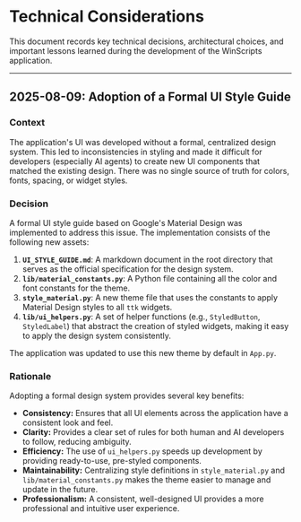 # Technical Considerations

This document records key technical decisions, architectural choices, and important lessons learned during the development of the WinScripts application.

---

## 2025-08-09: Adoption of a Formal UI Style Guide

### Context
The application's UI was developed without a formal, centralized design system. This led to inconsistencies in styling and made it difficult for developers (especially AI agents) to create new UI components that matched the existing design. There was no single source of truth for colors, fonts, spacing, or widget styles.

### Decision
A formal UI style guide based on Google's Material Design was implemented to address this issue. The implementation consists of the following new assets:

1.  **`UI_STYLE_GUIDE.md`**: A markdown document in the root directory that serves as the official specification for the design system.
2.  **`lib/material_constants.py`**: A Python file containing all the color and font constants for the theme.
3.  **`style_material.py`**: A new theme file that uses the constants to apply Material Design styles to all `ttk` widgets.
4.  **`lib/ui_helpers.py`**: A set of helper functions (e.g., `StyledButton`, `StyledLabel`) that abstract the creation of styled widgets, making it easy to apply the design system consistently.

The application was updated to use this new theme by default in `App.py`.

### Rationale
Adopting a formal design system provides several key benefits:
-   **Consistency:** Ensures that all UI elements across the application have a consistent look and feel.
-   **Clarity:** Provides a clear set of rules for both human and AI developers to follow, reducing ambiguity.
-   **Efficiency:** The use of `ui_helpers.py` speeds up development by providing ready-to-use, pre-styled components.
-   **Maintainability:** Centralizing style definitions in `style_material.py` and `lib/material_constants.py` makes the theme easier to manage and update in the future.
-   **Professionalism:** A consistent, well-designed UI provides a more professional and intuitive user experience.
